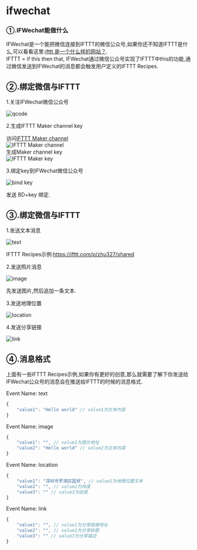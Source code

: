# ifwechat


### ①.IFWechat能做什么

IFWechat是一个能把微信连接到IFTTT的微信公众号,如果你还不知道IFTTT是什么,可以看看这里:[ifttt 是一个什么样的网站？](http://www.zhihu.com/question/19739416).  
IFTTT = if this then that, IFWechat通过微信公众号实现了IFTTT中this的功能,通过微信发送到IFWechat的消息都会触发用户定义的IFTTT Recipes.  


## ②.绑定微信与IFTTT

1.关注IFWechat微信公众号

![qcode](http://7oti6o.com1.z0.glb.clouddn.com/boz-qcode.jpg)

2.生成IFTTT Maker channel key

访问[IFTTT Maker channel](https://ifttt.com/maker)  
![IFTTT Maker channel](http://7oti6o.com1.z0.glb.clouddn.com/bozmakerchannel.png)  
生成Maker channel key  
![IFTTT Maker key](http://7oti6o.com1.z0.glb.clouddn.com/bozmakerkey.png)

3.绑定key到IFWechat微信公众号

![bind key](http://7oti6o.com1.z0.glb.clouddn.com/bozbind.png)

发送 BD+key 绑定.

## ③.绑定微信与IFTTT

1.发送文本消息

![text](http://7oti6o.com1.z0.glb.clouddn.com/bozsend1.png)

IFTTT Recipes示例:<https://ifttt.com/p/zhu327/shared>

2.发送照片消息

![image](http://7oti6o.com1.z0.glb.clouddn.com/bozsend2.png)

先发送图片,然后追加一条文本.

3.发送地理位置

![location](http://7oti6o.com1.z0.glb.clouddn.com/bozsend3.png)

4.发送分享链接

![link](http://7oti6o.com1.z0.glb.clouddn.com/bozsend4.png)

## ④.消息格式

上面有一些IFTTT Recipes示例,如果你有更好的创意,那么就需要了解下你发送给IFWechat公众号的消息会在推送给IFTTT的时候的消息格式.

Event Name: text

```javascript
{
    "value1": "Hello world" // value1为文本内容
}
```

Event Name: image

```javascript
{
    "value1": "", // value1为图片地址
    "value2": "Hello world" // value2为文本内容
}
```

Event Name: location

```javascript
{
    "value1": "深圳市罗湖区国贸", // value1为地理位置文本
    "value2": "", // value2为纬度
    "value3": "" // value3为经度
}
```

Event Name: link

```javascript
{
    "value1": "", // value1为分享链接地址
    "value2": "", // value2为分享标题
    "value3": "" // value3为分享描述
}
```

